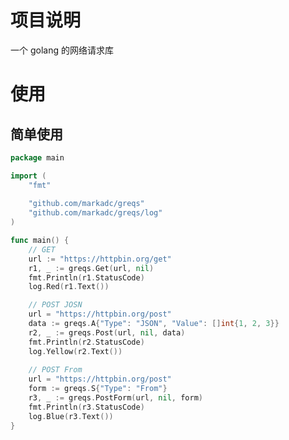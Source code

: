 # 项目说明一个 golang 的网络请求库# 使用## 简单使用```gopackage mainimport (    "fmt"        "github.com/markadc/greqs"    "github.com/markadc/greqs/log")func main() {	// GET    url := "https://httpbin.org/get"    r1, _ := greqs.Get(url, nil)    fmt.Println(r1.StatusCode)    log.Red(r1.Text())    // POST JOSN    url = "https://httpbin.org/post"    data := greqs.A{"Type": "JSON", "Value": []int{1, 2, 3}}    r2, _ := greqs.Post(url, nil, data)    fmt.Println(r2.StatusCode)    log.Yellow(r2.Text())        // POST From    url = "https://httpbin.org/post"    form := greqs.S{"Type": "From"}    r3, _ := greqs.PostForm(url, nil, form)    fmt.Println(r3.StatusCode)    log.Blue(r3.Text())}```